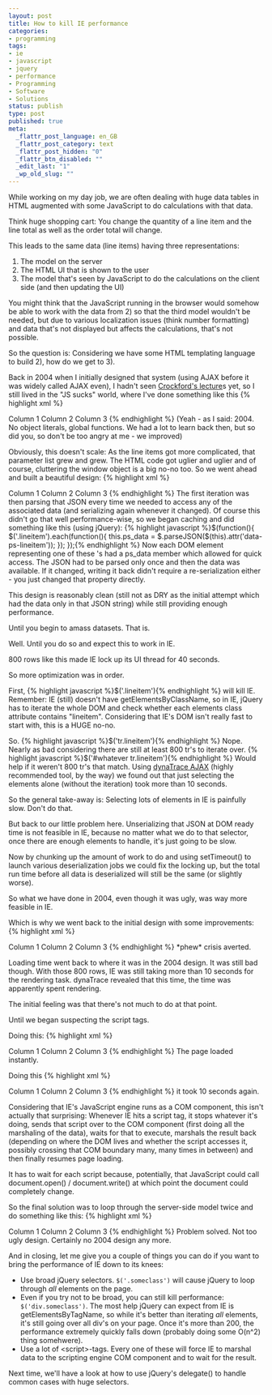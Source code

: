 ```yaml
---
layout: post
title: How to kill IE performance
categories:
- programming
tags:
- ie
- javascript
- jquery
- performance
- Programming
- Software
- Solutions
status: publish
type: post
published: true
meta:
  _flattr_post_language: en_GB
  _flattr_post_category: text
  _flattr_post_hidden: "0"
  _flattr_btn_disabled: ""
  _edit_last: "1"
  _wp_old_slug: ""
---
```

While working on my day job, we are often dealing with huge data tables in HTML augmented with some JavaScript to do calculations with that data.

Think huge shopping cart: You change the quantity of a line item and the line total as well as the order total will change.

This leads to the same data (line items) having three representations:
<ol>
	<li>The model on the server</li>
	<li>The HTML UI that is shown to the user</li>
	<li>The model that's seen by JavaScript to do the calculations on the client side (and then updating the UI)</li>
</ol>
You might think that the JavaScript running in the browser would somehow be able to work with the data from 2) so that the third model wouldn't be needed, but due to various localization issues (think number formatting) and data that's not displayed but affects the calculations, that's not possible.

So the question is: Considering we have some HTML templating language to build 2), how do we get to 3).

Back in 2004 when I initially designed that system (using AJAX before it was widely called AJAX even), I hadn't seen <a href="http://video.yahoo.com/watch/111593/1710507">Crockford's lecture</a>s yet, so I still lived in the "JS sucks" world, where I've done something like this
{% highlight xml %}<!-- lots of TRs -->
<tr>
    <td>Column 1 <script>addSet(1234 /*prodid*/, 1 /*quantity*/, 10 /*price*/, /* and, later, more, stuff, so, really, ugly */)</script></td>
    <td>Column 2</td>
    <td>Column 3</td>
</tr>
<!-- lots of TRs -->
{% endhighlight %}
(Yeah - as I said: 2004. No object literals, global functions. We had a lot to learn back then, but so did you, so don't be too angry at me - we improved)

Obviously, this doesn't scale: As the line items got more complicated, that parameter list grew and grew. The HTML code got uglier and uglier and of course, cluttering the window object is a big no-no too. So we went ahead and built a beautiful design:
{% highlight xml %}<!-- lots of TRs -->
<tr class="lineitem" data-ps-lineitem='{"prodid": 1234, "quantity": 1, "price": 10, "foo": "bar", "blah": "blah"}'>
    <td>Column 1</td>
    <td>Column 2</td>
    <td>Column 3</td>
</tr>
<!-- lots of TRs -->{% endhighlight %}
The first iteration was then parsing that JSON every time we needed to access any of the associated data (and serializing again whenever it changed). Of course this didn't go that well performance-wise, so we began caching and did something like this (using jQuery):
{% highlight javascript %}$(function(){
    $('.lineitem').each(function(){
        this.ps_data = $.parseJSON($(this).attr('data-ps-lineitem'));
    });
});{% endhighlight %}
Now each DOM element representing one of these <tr>'s had a ps_data member which allowed for quick access. The JSON had to be parsed only once and then the data was available. If it changed, writing it back didn't require a re-serialization either - you just changed that property directly.

This design is reasonably clean (still not as DRY as the initial attempt which had the data only in that JSON string) while still providing enough performance.

Until you begin to amass datasets. That is.

Well. Until you do so and expect this to work in IE.

800 rows like this made IE lock up its UI thread for 40 seconds.

So more optimization was in order.

First,
{% highlight javascript %}$('.lineitem'){% endhighlight %}
will kill IE. Remember: IE (still) doesn't have getElementsByClassName, so in IE, jQuery has to iterate the whole DOM and check whether each elements class attribute contains "lineitem". Considering that IE's DOM isn't really fast to start with, this is a HUGE no-no.

So.
{% highlight javascript %}$('tr.lineitem'){% endhighlight %}
Nope. Nearly as bad considering there are still at least 800 tr's to iterate over.
{% highlight javascript %}$('#whatever tr.lineitem'){% endhighlight %}
Would help if it weren't 800 tr's that match. Using <a href="http://ajax.dynatrace.com/pages/">dynaTrace AJAX</a> (highly recommended tool, by the way) we found out that just selecting the elements alone (without the iteration) took more than 10 seconds.

So the general take-away is: Selecting lots of elements in IE is painfully slow. Don't do that.

But back to our little problem here. Unserializing that JSON at DOM ready time is not feasible in IE, because no matter what we do to that selector, once there are enough elements to handle, it's just going to be slow.

Now by chunking up the amount of work to do and using setTimeout() to launch various deserialization jobs we could fix the locking up, but the total run time before all data is deserialized will still be the same (or slightly worse).

So what we have done in 2004, even though it was ugly, was way more feasible in IE.

Which is why we went back to the initial design with some improvements:
{% highlight xml %}<!-- lots of TRs -->
<tr class="lineitem">
    <td>Column 1 <script>PopScan.LineItems.add({"prodid": 1234, "quantity": 1, "price": 10, "foo": "bar", "blah": "blah"});</script></td>
    <td>Column 2</td>
    <td>Column 3</td>
</tr>
<!-- lots of TRs -->{% endhighlight %}
*phew* crisis averted.

Loading time went back to where it was in the 2004 design. It was still bad though. With those 800 rows, IE was still taking more than 10 seconds for the rendering task. dynaTrace revealed that this time, the time was apparently spent rendering.

The initial feeling was that there's not much to do at that point.

Until we began suspecting the script tags.

Doing this:
{% highlight xml %}
<!-- lots of TRs -->
<tr class="lineitem">
    <td>Column 1</td>
    <td>Column 2</td>
    <td>Column 3</td>
</tr>
<!-- lots of TRs -->{% endhighlight %}
The page loaded instantly.

Doing this
{% highlight xml %}
<!-- lots of TRs -->
<tr class="lineitem">
    <td>Column 1 <script>1===1;</script></td>
    <td>Column 2</td>
    <td>Column 3</td>
</tr>
<!-- lots of TRs -->{% endhighlight %}
it took 10 seconds again.

Considering that IE's JavaScript engine runs as a COM component, this isn't actually that surprising: Whenever IE hits a script tag, it stops whatever it's doing, sends that script over to the COM component (first doing all the marshaling of the data), waits for that to execute, marshals the result back (depending on where the DOM lives and whether the script accesses it, possibly crossing that COM boundary many, many times in between) and then finally resumes page loading.

It has to wait for each script because, potentially, that JavaScript could call document.open() / document.write() at which point the document could completely change.

So the final solution was to loop through the server-side model twice and do something like this:
{% highlight xml %}<!-- lots of TRs -->
<tr class="lineitem">
    <td>Column 1 </td>
    <td>Column 2</td>
    <td>Column 3</td>
</tr>
<!-- lots of TRs -->
</table>
<script>
PopScan.LineItems.add({prodid: 1234, quantity: 1, price: 10, foo: "bar", blah: "blah"});
// 800 more of these
</script>{% endhighlight %}
Problem solved. Not too ugly design. Certainly no 2004 design any more.

And in closing, let me give you a couple of things you can do if you want to bring the performance of IE down to its knees:
<ul>
	<li>Use broad jQuery selectors. <code>$('.someclass')</code> will cause jQuery to loop through <em>all</em> elements on the page.</li>
	<li>Even if you try not to be broad, you can still kill performance: <code>$('div.someclass')</code>. The most help jQuery can expect from IE is getElementsByTagName, so while it's better than iterating <em>all</em> elements, it's still going over all div's on your page. Once it's more than 200, the performance extremely quickly falls down (probably doing some O(n^2) thing somehwere).</li>
	<li>Use a lot of &lt;script&gt;-tags. Every one of these will force IE to marshal data to the scripting engine COM component and to wait for the result.</li>
</ul>
Next time, we'll have a look at how to use jQuery's delegate() to handle common cases with huge selectors.

